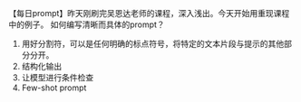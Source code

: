 【每日prompt】昨天刚刷完吴恩达老师的课程，深入浅出。今天开始用重现课程中的例子。
如何编写清晰而具体的prompt？
1. 用好分割符，可以是任何明确的标点符号，将特定的文本片段与提示的其他部分分开。
2. 结构化输出
3. 让模型进行条件检查
4. Few-shot prompt